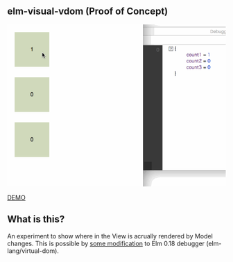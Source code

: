 elm-visual-vdom (Proof of Concept)
----

![](elm-visual-vdom.gif)

[DEMO](https://jinjor.github.io/elm-visual-vdom/)



## What is this?

An experiment to show where in the View is acrually rendered by Model changes.
This is possible by [some modification](https://github.com/jinjor/elm-visual-vdom/commit/ea85f6bb61d392f6ed0b41904d1b924e4224663c#diff-7a0987b9f8268f26f0e697b48ece0270) to Elm 0.18 debugger (elm-lang/virtual-dom).
